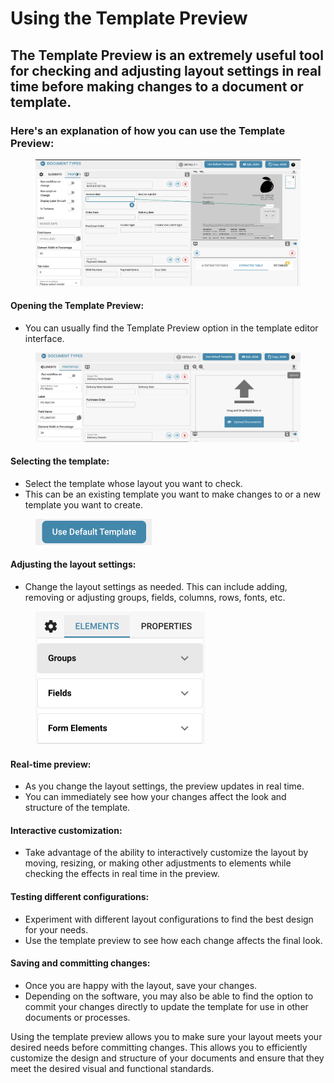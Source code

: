 # Using the Template Preview

## The Template Preview is an extremely useful tool for checking and adjusting layout settings in real time before making changes to a document or template.

### Here's an explanation of how you can use the Template Preview:

<figure><img src="../../../../.gitbook/assets/image (152).png" alt=""><figcaption></figcaption></figure>

#### Opening the Template Preview:

* You can usually find the Template Preview option in the template editor interface.

<figure><img src="../../../../.gitbook/assets/image (153).png" alt=""><figcaption></figcaption></figure>

#### Selecting the template:

* Select the template whose layout you want to check.&#x20;
* This can be an existing template you want to make changes to or a new template you want to create.

<figure><img src="../../../../.gitbook/assets/Bildschirmfoto 2024-05-24 um 12.31.04.png" alt="" width="186"><figcaption></figcaption></figure>

#### Adjusting the layout settings:

* Change the layout settings as needed. This can include adding, removing or adjusting groups, fields, columns, rows, fonts, etc.

<figure><img src="../../../../.gitbook/assets/image (155).png" alt="" width="271"><figcaption></figcaption></figure>

#### Real-time preview:

* As you change the layout settings, the preview updates in real time.&#x20;
* You can immediately see how your changes affect the look and structure of the template.

#### Interactive customization:

* Take advantage of the ability to interactively customize the layout by moving, resizing, or making other adjustments to elements while checking the effects in real time in the preview.

#### Testing different configurations:

* Experiment with different layout configurations to find the best design for your needs.&#x20;
* Use the template preview to see how each change affects the final look.

#### Saving and committing changes:

* Once you are happy with the layout, save your changes.&#x20;
* Depending on the software, you may also be able to find the option to commit your changes directly to update the template for use in other documents or processes.



Using the template preview allows you to make sure your layout meets your desired needs before committing changes. This allows you to efficiently customize the design and structure of your documents and ensure that they meet the desired visual and functional standards.



